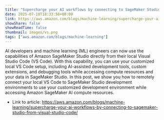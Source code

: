 ```yaml
---
title: "Supercharge your AI workflows by connecting to SageMaker Studio from Visual Studio Code"
date: 2025-07-10T18:33:58+00:00
link: https://aws.amazon.com/blogs/machine-learning/supercharge-your-ai-workflows-by-connecting-to-sagemaker-studio-from-visual-studio-code/
showShare: false
showReadTime: false
thumbnail: images/vs.png
tags: ["aws.amazon.com/blogs/machine-learning"]
---
```

AI developers and machine learning (ML) engineers can now use the capabilities of Amazon SageMaker Studio directly from their local Visual Studio Code (VS Code). With this capability, you can use your customized local VS Code setup, including AI-assisted development tools, custom extensions, and debugging tools while accessing compute resources and your data in SageMaker Studio. In this post, we show you how to remotely connect your local VS Code to SageMaker Studio development environments to use your customized development environment while accessing Amazon SageMaker AI compute resources.

- Link to article: https://aws.amazon.com/blogs/machine-learning/supercharge-your-ai-workflows-by-connecting-to-sagemaker-studio-from-visual-studio-code/